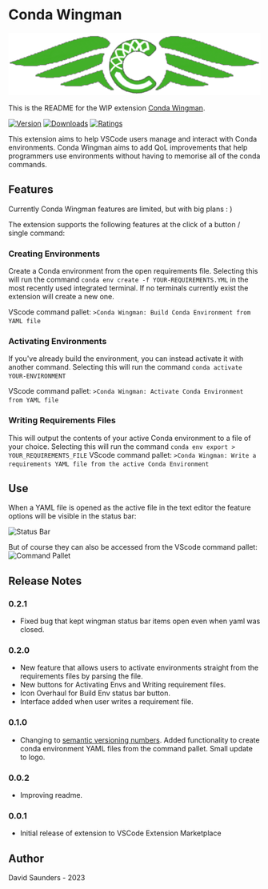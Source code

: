 # Conda Wingman

![Banner](images/Logo-Banner.png)

This is the README for the WIP extension [Conda Wingman](https://marketplace.visualstudio.com/items?itemName=DJSaunders1997.conda-wingman).

[![Version](https://vsmarketplacebadges.dev/version-short/djsaunders1997.conda-wingman.png?style=for-the-badge&colorA=252525&colorB=#42AF29)](https://marketplace.visualstudio.com/items?itemName=djsaunders1997.conda-wingman)
[![Downloads](https://vsmarketplacebadges.dev/downloads-short/djsaunders1997.conda-wingman.png?style=for-the-badge&colorA=252525&colorB=#42AF29)](https://marketplace.visualstudio.com/items?itemName=djsaunders1997.conda-wingman)
[![Ratings](https://vsmarketplacebadges.dev/rating-short/djsaunders1997.conda-wingman.png?style=for-the-badge&colorA=252525&colorB=#42AF29)](https://marketplace.visualstudio.com/items?itemName=djsaunders1997.conda-wingman)

This extension aims to help VSCode users manage and interact with Conda environments.
Conda Wingman aims to add QoL improvements that help programmers use environments without having to memorise all of the conda commands.

## Features
Currently Conda Wingman features are limited, but with big plans : )

The extension supports the following features at the click of a button / single command:

### Creating Environments 
Create a Conda environment from the open requirements file.
Selecting this will run the command 
```conda env create -f YOUR-REQUIREMENTS.YML```
in the most recently used integrated terminal. If no terminals currently exist the extension will create a new one.

VScode command pallet: ```>Conda Wingman: Build Conda Environment from YAML file```


### Activating Environments
If you've already build the environment, you can instead activate it with another command.
Selecting this will run the command 
```conda activate YOUR-ENVIRONMENT```

VScode command pallet: ```>Conda Wingman: Activate Conda Environment from YAML file```

### Writing Requirements Files

This will output the contents of your active Conda environment to a file of your choice.
Selecting this will run the command 
```conda env export > YOUR_REQUIREMENTS_FILE```
VScode command pallet: ```>Conda Wingman: Write a requirements YAML file from the active Conda Environment```

## Use
When a YAML file is opened as the active file in the text editor the feature options will be visible in the status bar:

![Status Bar](images/Status-Bar-Screenshot.png)

But of course they can also be accessed from the VScode command pallet:
![Command Pallet](images/Pallet-Create-Screenshot.png)

## Release Notes

### 0.2.1
- Fixed bug that kept wingman status bar items open even when yaml was closed. 

### 0.2.0
- New feature that allows users to activate environments straight from the requirements files by parsing the file.
- New buttons for Activating Envs and Writing requirement files.
- Icon Overhaul for Build Env status bar button.
- Interface added when user writes a requirement file.


### 0.1.0

- Changing to [semantic versioning numbers](https://semver.org/).
Added functionality to create conda environment YAML files from the command pallet. Small update to logo.

### 0.0.2

- Improving readme.
### 0.0.1

- Initial release of extension to VSCode Extension Marketplace


## Author

David Saunders - 2023